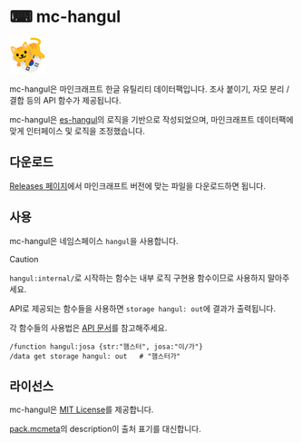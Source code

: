 # ⌨ mc-hangul

![thumbnail](pack.png)

mc-hangul은 마인크래프트 한글 유틸리티 데이터팩입니다. 조사 붙이기, 자모 분리 / 결합 등의 API 함수가 제공됩니다.

mc-hangul은 [es-hangul](https://es-hangul.slash.page/)의 로직을 기반으로 작성되었으며, 마인크래프트 데이터팩에 맞게 인터페이스 및 로직을 조정했습니다.

## 다운로드

[Releases 페이지](https://github.com/minkyet/mc-hangul/releases)에서 마인크래프트 버전에 맞는 파일을 다운로드하면 됩니다.

## 사용

mc-hangul은 네임스페이스 `hangul`을 사용합니다.

> [!CAUTION]
> `hangul:internal/`로 시작하는 함수는 내부 로직 구현용 함수이므로 사용하지 말아주세요.

API로 제공되는 함수들을 사용하면 `storage hangul: out`에 결과가 출력됩니다.

각 함수들의 사용법은 [API 문서](API_DOC.md)를 참고해주세요.

```mcfunction
/function hangul:josa {str:"햄스터", josa:"이/가"}
/data get storage hangul: out   # "햄스터가"
```

## 라이선스

mc-hangul은 [MIT License](LICENSE)를 제공합니다.

[pack.mcmeta](https://github.com/minkyet/mc-hangul/blob/master/pack.mcmeta)의 description이 출처 표기를 대신합니다.
